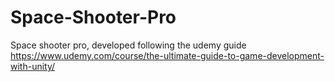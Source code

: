 # Space-Shooter-Pro
Space shooter pro, developed following the udemy guide https://www.udemy.com/course/the-ultimate-guide-to-game-development-with-unity/
